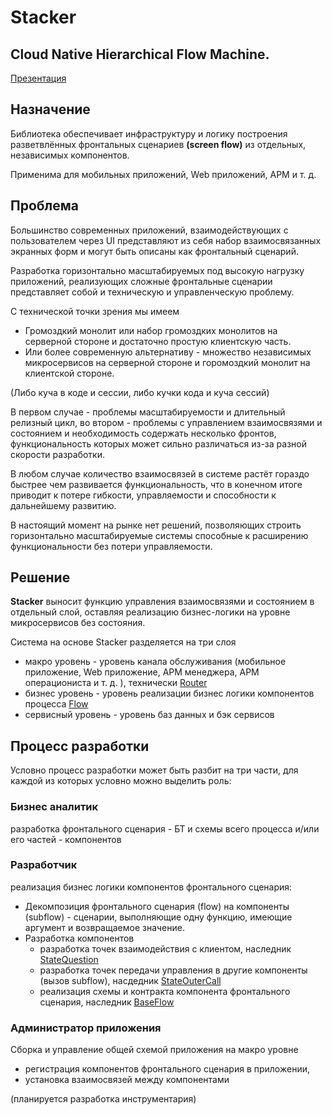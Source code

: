 # Stacker

## Cloud Native Hierarchical Flow Machine.

[Презентация](./conception/presentation3.pdf)

## Назначение
Библиотека обеспечивает инфраструктуру и логику построения 
разветвлённых фронтальных сценариев **(screen flow)**
из отдельных, независимых компонентов.

Применима для мобильных приложений, Web приложений, АРМ и т. д.

## Проблема
Большинство современных приложений, взаимодействующих с пользователем через UI 
представляют из себя набор взаимосвязанных экранных форм и могут быть описаны 
как фронтальный сценарий.

Разработка горизонтально масштабируемых под высокую нагрузку приложений, 
реализующих сложные фронтальные
сценарии представляет собой и техническую и управленческую проблему.

С технической точки зрения мы имеем 
- Громоздкий монолит или набор громоздких монолитов на серверной стороне 
и достаточно простую клиентскую часть.
- Или более современную альтернативу - множество независимых микросервисов 
на серверной стороне и горомоздкий монолит на клиентской стороне.

(Либо куча в коде и сессии, либо кучки кода и куча сессий)
    
В первом случае - проблемы масштабируемости и длительный релизный цикл, 
во втором - проблемы с управлением взаимосвязями и состоянием и необходимость содержать 
несколько фронтов, функциональность которых может сильно различаться из-за разной 
скорости разработки.

В любом случае количество взаимосвязей в системе растёт гораздо быстрее чем развивается 
функциональность, что в конечном итоге приводит к потере гибкости, управляемости и 
способности к дальнейшему развитию.

В настоящий момент на рынке нет решений, позволяющих строить горизонтально масштабируемые 
системы способные к расширению функциональности без потери управляемости.

## Решение
**Stacker** выносит функцию управления взаимосвязями и состоянием в отдельный слой, 
оставляя реализацию бизнес-логики на уровне микросервисов без состояния.

Система на основе Stacker разделяется на три слоя
- макро уровень - уровень канала обслуживания (мобильное приложение, Web приложение, 
АРМ менеджера, АРМ операциониста и т. д. ), технически [Router](./stacker-router/)
- бизнес уровень - уровень реализации бизнес логики компонентов процесса [Flow](./stacker-flow/)
- сервисный уровень - уровень баз данных и бэк сервисов

## Процесс разработки 

Условно процесс разработки может быть разбит на три части, для каждой из которых 
условно можно выделить роль:

### Бизнес аналитик
разработка фронтального сценария - БТ и схемы всего процесса и/или его частей - компонентов

### Разработчик
реализация бизнес логики компонентов фронтального сценария:

- Декомпозиция фронтального сценария (flow) 
  на компоненты (subflow) - сценарии, выполняющие 
  одну функцию, имеющие аргумент и возвращаемое значение.
- Разработка компонентов
    - разработка точек взаимодействия с клиентом, наследник 
    [StateQuestion](./stacker-flow/src/main/java/io/github/krieven/stacker/flow/StateQuestion.java) 
    - разработка точек передачи управления в другие компоненты (вызов subflow), насдедник
    [StateOuterCall](./stacker-flow/src/main/java/io/github/krieven/stacker/flow/StateOuterCall.java) 
    - реализация схемы и контракта компонента фронтального сценария, наследник
    [BaseFlow](./stacker-flow/src/main/java/io/github/krieven/stacker/flow/BaseFlow.java) 

### Администратор приложения
Сборка и управление общей схемой приложения на макро уровне 
- регистрация компонентов фронтального сценария в приложении, 
- установка взаимосвязей между компонентами

(планируется разработка инструментария)